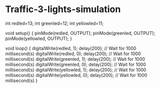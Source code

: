 # Traffic-3-lights-simulation

int redled=13;
int greenled=12;
int yellowled=11;

void setup()
{
  pinMode(redled, OUTPUT);
  pinMode(greenled, OUTPUT);
  pinMode(yellowled, OUTPUT);
}

void loop()
{
  digitalWrite(redled, 1);
  delay(200); // Wait for 1000 millisecond(s)
  digitalWrite(redled, 0);
  delay(200); // Wait for 1000 millisecond(s)
  digitalWrite(greenled, 1);
  delay(200); // Wait for 1000 millisecond(s)
  digitalWrite(greenled, 0);
  delay(200); // Wait for 1000 millisecond(s)
  digitalWrite(yellowled, 1);
  delay(200); // Wait for 1000 millisecond(s)
  digitalWrite(yellowled, 0);
  delay(200); // Wait for 1000 millisecond(s)
}
